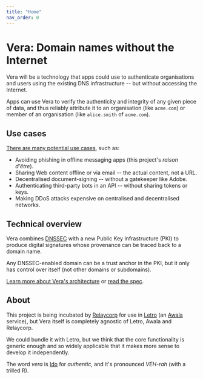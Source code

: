 ```yaml
---
title: "Home"
nav_order: 0
---
```


# Vera: Domain names without the Internet

Vera will be a technology that apps could use to authenticate organisations and users using the existing DNS infrastructure -- but without accessing the Internet.

Apps can use Vera to verify the authenticity and integrity of any given piece of data, and thus reliably attribute it to an organisation (like `acme.com`) or member of an organisation (like `alice.smith` of `acme.com`).

## Use cases

[There are many potential use cases](./use-cases.md), such as:

- Avoiding phishing in offline messaging apps (this project's _raison d'être_).
- Sharing Web content offline or via email -- the actual content, not a URL.
- Decentralised document-signing -- without a gatekeeper like Adobe.
- Authenticating third-party bots in an API -- without sharing tokens or keys.
- Making DDoS attacks expensive on centralised and decentralised networks.

## Technical overview

Vera combines [DNSSEC](https://www.icann.org/resources/pages/dnssec-what-is-it-why-important-2019-03-05-en) with a new Public Key Infrastructure (PKI) to produce digital signatures whose provenance can be traced back to a domain name.

Any DNSSEC-enabled domain can be a trust anchor in the PKI, but it only has control over itself (not other domains or subdomains).

[Learn more about Vera's architecture](./architecture.md) or [read the spec](./spec.md).

## About

This project is being incubated by [Relaycorp](https://relaycorp.tech) for use in [Letro](https://letro.app/en/) (an [Awala](https://awala.network) service), but Vera itself is completely agnostic of Letro, Awala and Relaycorp.

We could bundle it with Letro, but we think that the core functionality is generic enough and so widely applicable that it makes more sense to develop it independently.

The word _vera_ is [Ido](https://www.idolinguo.org.uk/general.htm) for _authentic_, and it's pronounced _VEH-rah_ (with a trilled R).
